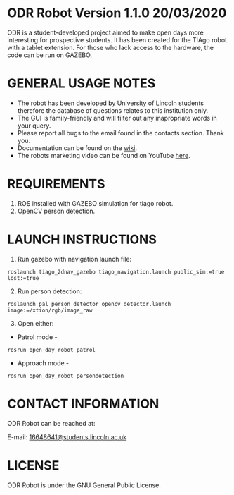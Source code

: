 ODR Robot Version 1.1.0 20/03/2020
===========================================================================================
ODR is a student-developed project aimed to make open days more interesting for prospective 
students. It has been created for the TIAgo robot with a tablet extension. For those who 
lack access to the hardware, the code can be run on GAZEBO.

GENERAL USAGE NOTES
===========================================================================================
 -	The robot has been developed by University of Lincoln students therefore the 
	database of questions relates to this institution only.
 -	The GUI is family-friendly and will filter out any inapropriate words in your query.
 -	Please report all bugs to the email found in the contacts section. Thank you.
 -  Documentation can be found on the [wiki](https://github.com/Achronus/Open-Day-Robot/wiki). 
 -  The robots marketing video can be found on YouTube [here](https://youtu.be/hUqbG9lpjb8).
	
REQUIREMENTS
===========================================================================================
1) ROS installed with GAZEBO simulation for tiago robot.
2) OpenCV person detection.

LAUNCH INSTRUCTIONS
===========================================================================================
1) Run gazebo with navigation launch file:<br />
```
roslaunch tiago_2dnav_gazebo tiago_navigation.launch public_sim:=true lost:=true
```

2) Run person detection:<br />
```
roslaunch pal_person_detector_opencv detector.launch image:=/xtion/rgb/image_raw
```

3) Open either:<br />

- Patrol mode -
```
rosrun open_day_robot patrol
```

- Approach mode - 
```
rosrun open_day_robot persondetection
```

CONTACT INFORMATION
===========================================================================================
ODR Robot can be reached at:

E-mail: 16648641@students.lincoln.ac.uk

LICENSE
===========================================================================================
ODR Robot is under the GNU General Public License.
